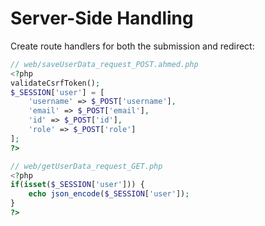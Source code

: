 # Server-Side Handling

Create route handlers for both the submission and redirect:

```php
// web/saveUserData_request_POST.ahmed.php
<?php
validateCsrfToken();
$_SESSION['user'] = [
    'username' => $_POST['username'],
    'email' => $_POST['email'],
    'id' => $_POST['id'],
    'role' => $_POST['role']
];
?>

// web/getUserData_request_GET.php
<?php
if(isset($_SESSION['user'])) {
    echo json_encode($_SESSION['user']);
}
?>
```
